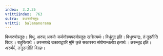 ```yaml
---
index:  3.2.35
vrittiindex:  763
sutra:  वध्वरुषोस्तुदः
vritti:  balamanorama 
---
```


विध्वरुषोस्तुदः। विधु, अरुस् अनयोः कर्मणोरुपपदयोस्तुदः खशित्यर्थः। विधुंतुद इति। विधुश्चन्द्रः, तं तुदतीति विग्रहः। राहुरित्यर्थः। अरुस्शब्दे उकारादुपरि मुमि कृते सकारस्य संयोगान्तलोप इत्यर्थः। अरुन्तुद इति। अरुर्मर्म, तत्तुदन्तीति विग्रहः। 

